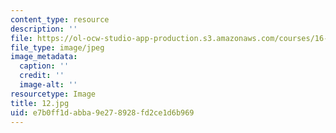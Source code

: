 ```yaml
---
content_type: resource
description: ''
file: https://ol-ocw-studio-app-production.s3.amazonaws.com/courses/16-885j-aircraft-systems-engineering-fall-2005/e7b0ff1dabba9e278928fd2ce1d6b969_12.jpg
file_type: image/jpeg
image_metadata:
  caption: ''
  credit: ''
  image-alt: ''
resourcetype: Image
title: 12.jpg
uid: e7b0ff1d-abba-9e27-8928-fd2ce1d6b969
---
```

